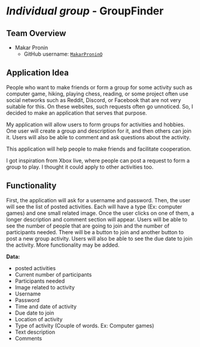 # *Individual group* - GroupFinder
## Team Overview
* Makar Pronin
    * GitHub username: [`MakarProninQ`](https://github.com/MakarProninQ)
## Application Idea
People who want to make friends or form a group for some activity such as computer game, hiking, playing chess, reading, or some project often use social networks such as Reddit, Discord, or Facebook that are not very suitable for this. On these websites, such requests often go unnoticed. So, I decided to make an application that serves that purpose.

My application will allow users to form groups for activities and hobbies. One user will create a group and description for it, and then others can join it. Users will also be able to comment and ask questions about the activity.

This application will help people to make friends and facilitate cooperation.

I got inspiration from Xbox live, where people can post a request to form a group to play. I thought it could apply to other activities too.

## Functionality
First, the application will ask for a username and password. Then, the user will see the list of posted activities. Each will have a type (Ex: computer games) and one small related image. Once the user clicks on one of them, a longer description and comment section will appear. Users will be able to see the number of people that are going to join and the number of participants needed. There will be a button to join and another button to post a new group activity. Users will also be able to see the due date to join the activity. More functionality may be added.

**Data:**
* posted activities
* Current number of participants
* Participants needed
* Image related to activity
* Username
* Password
* Time and date of activity
* Due date to join
* Location of activity
* Type of activity (Couple of words. Ex: Computer games)
* Text description
* Comments